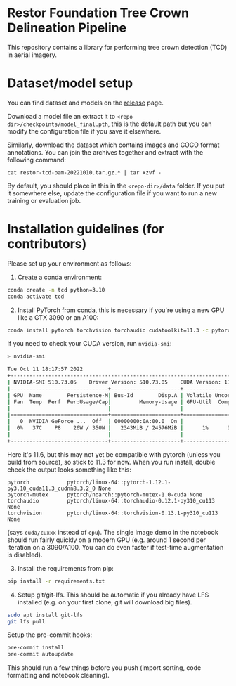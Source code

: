 # Restor Foundation Tree Crown Delineation Pipeline

This repository contains a library for performing tree crown detection (TCD) in aerial imagery.

# Dataset/model setup

You can find dataset and models on the [release](https://github.com/Restor-Foundation/tcd-pipeline/releases/latest) page.

Download a model file an extract it to `<repo dir>/checkpoints/model_final.pth`, this is the default path but you can modify the configuration file if you save it elsewhere.

Similarly, download the dataset which contains images and COCO format annotations. You can join the archives together and extract with the following command:

```
cat restor-tcd-oam-20221010.tar.gz.* | tar xzvf -
```

By default, you should place in this in the `<repo-dir>/data` folder. If you put it somewhere else, update the configuration file if you want to run a new training or evaluation job.

# Installation guidelines (for contributors)

Please set up your environment as follows:

1. Create a conda environment:

```bash
conda create -n tcd python=3.10
conda activate tcd
```

2. Install PyTorch from conda, this is necessary if you're using a new GPU like a GTX 3090 or an A100:

```bash
conda install pytorch torchvision torchaudio cudatoolkit=11.3 -c pytorch -c nvidia -y
```

If you need to check your CUDA version, run `nvidia-smi`:

```bash
> nvidia-smi

Tue Oct 11 18:17:57 2022       
+-----------------------------------------------------------------------------+
| NVIDIA-SMI 510.73.05    Driver Version: 510.73.05    CUDA Version: 11.6     |
|-------------------------------+----------------------+----------------------+
| GPU  Name        Persistence-M| Bus-Id        Disp.A | Volatile Uncorr. ECC |
| Fan  Temp  Perf  Pwr:Usage/Cap|         Memory-Usage | GPU-Util  Compute M. |
|                               |                      |               MIG M. |
|===============================+======================+======================|
|   0  NVIDIA GeForce ...  Off  | 00000000:0A:00.0  On |                  N/A |
|  0%   37C    P8    26W / 350W |   2343MiB / 24576MiB |      1%      Default |
|                               |                      |                  N/A |
+-------------------------------+----------------------+----------------------+
```

Here it's 11.6, but this may not yet be compatible with pytorch (unless you build from source), so stick to 11.3 for now. When you run install, double check the output looks something like this:

```
pytorch            pytorch/linux-64::pytorch-1.12.1-py3.10_cuda11.3_cudnn8.3.2_0 None
pytorch-mutex      pytorch/noarch::pytorch-mutex-1.0-cuda None
torchaudio         pytorch/linux-64::torchaudio-0.12.1-py310_cu113 None
torchvision        pytorch/linux-64::torchvision-0.13.1-py310_cu113 None
```

(says `cuda/cuxxx` instead of `cpu`). The single image demo in the notebook should run fairly quickly on a modern GPU (e.g. around 1 second per iteration on a 3090/A100. You can do even faster if test-time augmentation is disabled).

3. Install the requirements from pip:

```bash
pip install -r requirements.txt
```

4. Setup git/git-lfs. This should be automatic if you already have LFS installed (e.g. on your first clone, git will download big files).

```bash
sudo apt install git-lfs
git lfs pull
```

Setup the pre-commit hooks:

```bash
pre-commit install
pre-commit autoupdate
```

This should run a few things before you push (import sorting, code formatting and notebook cleaning).
